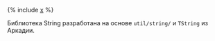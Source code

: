 {% include [x](_includes/string.md) %}

Библиотека String разработана на основе `util/string/` и `TString` из Аркадии.